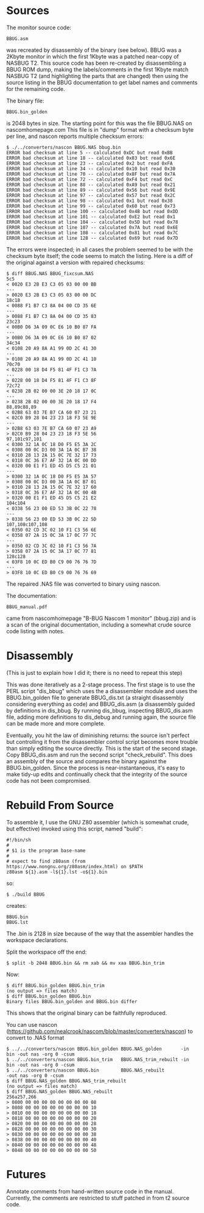 # Sources

The monitor source code:

    BBUG.asm

was recreated by disassembly of the binary (see below). BBUG was a 2Kbyte
monitor in which the first 1Kbyte was a patched near-copy of NASBUG T2.  This
source code has been re-created by disassembling a BBUG ROM dump, making the
labels/comments in the first 1Kbyte match NASBUG T2 (and highlighting the parts
that are changed) then using the source listing in the BBUG documentation to get
label names and comments for the remaining code.

The binary file:

    BBUG.bin_golden

is 2048 bytes in size. The starting point for this was the file BBUG.NAS on
nascomhomepage.com This file is in "dump" format with a checksum byte per line,
and nascon reports multiple checksum errors:

    $ ./../converters/nascon BBUG.NAS bbug.bin
    ERROR bad checksum at line 5 -- calculated 0xDC but read 0xBB
    ERROR bad checksum at line 18 -- calculated 0x83 but read 0x6E
    ERROR bad checksum at line 23 -- calculated 0x2 but read 0xFA
    ERROR bad checksum at line 34 -- calculated 0x10 but read 0x30
    ERROR bad checksum at line 70 -- calculated 0x8F but read 0x7A
    ERROR bad checksum at line 72 -- calculated 0xF4 but read 0xC
    ERROR bad checksum at line 88 -- calculated 0xA9 but read 0x21
    ERROR bad checksum at line 89 -- calculated 0x56 but read 0x9E
    ERROR bad checksum at line 97 -- calculated 0x57 but read 0x2C
    ERROR bad checksum at line 98 -- calculated 0x1 but read 0x38
    ERROR bad checksum at line 99 -- calculated 0x60 but read 0x73
    ERROR bad checksum at line 100 -- calculated 0x4B but read 0xDD
    ERROR bad checksum at line 101 -- calculated 0xE2 but read 0x1
    ERROR bad checksum at line 104 -- calculated 0x5D but read 0x78
    ERROR bad checksum at line 107 -- calculated 0x7A but read 0x6E
    ERROR bad checksum at line 108 -- calculated 0x81 but read 0x7C
    ERROR bad checksum at line 128 -- calculated 0x69 but read 0x7D

The errors were inspected; in all cases the problem seemed to be with the
checksum byte itself; the code seems to match the listing. Here is a diff
of the original against a version with repaired checksums:

    $ diff BBUG.NAS BBUG_fixcsum.NAS
    5c5
    < 0020 E3 2B E3 C3 05 03 00 00 BB
    ---
    > 0020 E3 2B E3 C3 05 03 00 00 DC
    18c18
    < 0088 F1 B7 C3 8A 04 00 CD 35 6E
    ---
    > 0088 F1 B7 C3 8A 04 00 CD 35 83
    23c23
    < 00B0 D6 3A 09 0C E6 10 B0 87 FA
    ---
    > 00B0 D6 3A 09 0C E6 10 B0 87 02
    34c34
    < 0108 20 A9 8A A1 99 0D 2C 41 30
    ---
    > 0108 20 A9 8A A1 99 0D 2C 41 10
    70c70
    < 0228 00 18 D4 F5 81 4F F1 C3 7A
    ---
    > 0228 00 18 D4 F5 81 4F F1 C3 8F
    72c72
    < 0238 2B 02 00 00 3E 20 18 17 0C
    ---
    > 0238 2B 02 00 00 3E 20 18 17 F4
    88,89c88,89
    < 02B8 63 03 7E B7 CA 60 07 23 21
    < 02C0 B9 28 04 23 23 18 F3 5E 9E
    ---
    > 02B8 63 03 7E B7 CA 60 07 23 A9
    > 02C0 B9 28 04 23 23 18 F3 5E 56
    97,101c97,101
    < 0300 32 1A 0C 18 D0 F5 E5 3A 2C
    < 0308 00 0C D3 00 3A 1A 0C B7 38
    < 0310 28 13 2A 15 0C 7E 32 17 73
    < 0318 0C 36 E7 AF 32 1A 0C 00 DD
    < 0320 00 E1 F1 ED 45 D5 C5 21 01
    ---
    > 0300 32 1A 0C 18 D0 F5 E5 3A 57
    > 0308 00 0C D3 00 3A 1A 0C B7 01
    > 0310 28 13 2A 15 0C 7E 32 17 60
    > 0318 0C 36 E7 AF 32 1A 0C 00 4B
    > 0320 00 E1 F1 ED 45 D5 C5 21 E2
    104c104
    < 0338 56 23 00 ED 53 3B 0C 22 78
    ---
    > 0338 56 23 00 ED 53 3B 0C 22 5D
    107,108c107,108
    < 0350 02 CD 3C 02 10 F1 C3 56 6E
    < 0358 07 2A 15 0C 3A 17 0C 77 7C
    ---
    > 0350 02 CD 3C 02 10 F1 C3 56 7A
    > 0358 07 2A 15 0C 3A 17 0C 77 81
    128c128
    < 03F8 10 0C ED B0 C9 00 76 76 7D
    ---
    > 03F8 10 0C ED B0 C9 00 76 76 69


The repaired .NAS file was converted to binary using nascon.

The documentation:

    BBUG_manual.pdf

came from nascomhomepage "B-BUG Nascom 1 monitor" (bbug.zip) and is a scan of the
original documentation, including a somewhat crude source code listing with notes.

# Disassembly

(This is just to explain how I did it; there is no need to repeat this step)

This was done iteratively as a 2-stage process. The first stage is to use the
PERL script "dis_bbug" which uses the a disassembler module and uses the
BBUG.bin_golden file to generate BBUG_dis.txt (a straight disassembly
considering everything as code) and BBUG_dis.asm (a disassembly guided by
definitions in dis_bbug. By running dis_bbug, inspecting BBUG_dis.asm file,
adding more definitions to dis_debug and running again, the source file can
be made more and more complete.

Eventually, you hit the law of diminishing returns: the source isn't perfect but
controlling it from the disassembler control script becomes more trouble than
simply editing the source directly. This is the start of the second stage. Copy
BBUG_dis.asm and run the second script "check_rebuild". This does an assembly of
the source and compares the binary against the BBUG.bin_golden. Since the
process is near-instantaneous, it's easy to make tidy-up edits and continually
check that the integrity of the source code has not been compromised.


# Rebuild From Source

To assemble it, I use the GNU Z80 assembler (which is somewhat crude, but effective)
invoked using this script, named "build":


    #!/bin/sh
    #
    # $1 is the program base-name
    #
    # expect to find z80asm (from https://www.nongnu.org/z80asm/index.html) on $PATH
    z80asm ${1}.asm -l${1}.lst -o${1}.bin


so:

    $ ./build BBUG

creates:

    BBUG.bin
    BBUG.lst

The .bin is 2128 in size because of the way that the assembler handles the workspace
declarations.

Split the workspace off the end:

    $ split -b 2048 BBUG.bin && rm xab && mv xaa BBUG.bin_trim

Now:

    $ diff BBUG.bin_golden BBUG.bin_trim
    (no output => files match)
    $ diff BBUG.bin_golden BBUG.bin
    Binary files BBUG.bin_golden and BBUG.bin differ

This shows that the original binary can be faithfully reproduced.

You can use nascon (https://github.com/nealcrook/nascom/blob/master/converters/nascon)
to convert to .NAS format

    $ ../../converters/nascon BBUG.bin_golden BBUG.NAS_golden       -in bin -out nas -org 0 -csum
    $ ../../converters/nascon BBUG.bin_trim   BBUG.NAS_trim_rebuilt -in bin -out nas -org 0 -csum
    $ ../../converters/nascon BBUG.bin        BBUG.NAS_rebuilt              -out nas -org 0 -csum
    $ diff BBUG.NAS_golden BBUG.NAS_trim_rebuilt
    (no output => files match)
    $ diff BBUG.NAS_golden BBUG.NAS_rebuilt
    256a257,266
    > 0800 00 00 00 00 00 00 00 00 08
    > 0808 00 00 00 00 00 00 00 00 10
    > 0810 00 00 00 00 00 00 00 00 18
    > 0818 00 00 00 00 00 00 00 00 20
    > 0820 00 00 00 00 00 00 00 00 28
    > 0828 00 00 00 00 00 00 00 00 30
    > 0830 00 00 00 00 00 00 00 00 38
    > 0838 00 00 00 00 00 00 00 00 40
    > 0840 00 00 00 00 00 00 00 00 48
    > 0848 00 00 00 00 00 00 00 00 50

# Futures

Annotate comments from hand-written source code in the manual. Currently, the
comments are restricted to stuff patched in from t2 source code.
